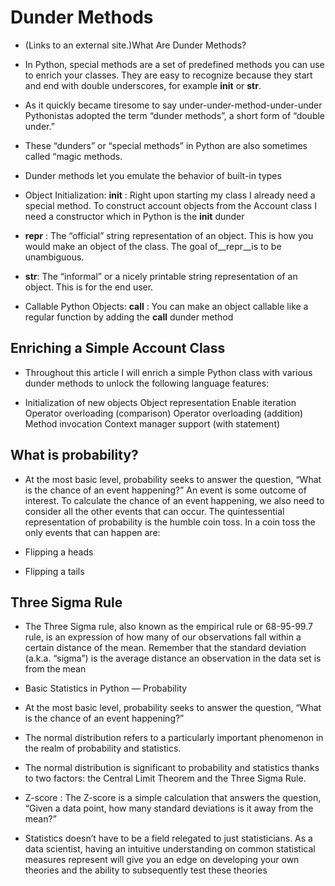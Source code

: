 # Dunder Methods
 - (Links to an external site.)What Are Dunder Methods?

- In Python, special methods are a set of predefined methods you can use to enrich your classes. They are easy to recognize because they start and end with double underscores, for example __init__ or __str__.

- As it quickly became tiresome to say under-under-method-under-under Pythonistas adopted the term “dunder methods”, a short form of “double under.”

- These “dunders” or “special methods” in Python are also sometimes called “magic methods.

- Dunder methods let you emulate the behavior of built-in types

- Object Initialization: __init__ :
    Right upon starting my class I already need a special method. To construct account objects from the Account class I need a constructor which in Python is the __init__ dunder

- __repr__ : The “official” string representation of an object. This is how you would make an object of the class. The goal of__repr__is to be unambiguous.

- __str__: The “informal” or a nicely printable string representation of an object. This is for the end user.

- Callable Python Objects: __call__ : You can make an object callable like a regular function by adding the __call__ dunder method

## Enriching a Simple Account Class

- Throughout this article I will enrich a simple Python class with various dunder methods to unlock the following language features:

- Initialization of new objects Object representation Enable iteration Operator overloading (comparison) Operator overloading (addition) Method invocation Context manager support (with statement)
## What is probability?

- At the most basic level, probability seeks to answer the question, “What is the chance of an event happening?” An event is some outcome of interest. To calculate the chance of an event happening, we also need to consider all the other events that can occur. The quintessential representation of probability is the humble coin toss. In a coin toss the only events that can happen are:

- Flipping a heads
- Flipping a tails

## Three Sigma Rule

- The Three Sigma rule, also known as the empirical rule or 68-95-99.7 rule, is an expression of how many of our observations fall within a certain distance of the mean. Remember that the standard deviation (a.k.a. “sigma”) is the average distance an observation in the data set is from the mean

- Basic Statistics in Python — Probability
- At the most basic level, probability seeks to answer the question, “What is the chance of an event happening?”

- The normal distribution refers to a particularly important phenomenon in the realm of probability and statistics.
- The normal distribution is significant to probability and statistics thanks to two factors: the Central Limit Theorem and the Three Sigma Rule.
- Z-score : The Z-score is a simple calculation that answers the question, “Given a data point, how many standard deviations is it away from the mean?”
- Statistics doesn’t have to be a field relegated to just statisticians. As a data scientist, having an intuitive understanding on common statistical measures represent will give you an edge on developing your own theories and the ability to subsequently test these theories



